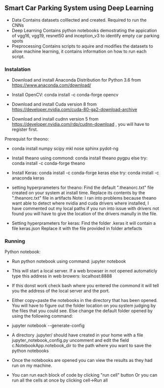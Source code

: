 ## Smart Car Parking System using Deep Learning

* Data
Contains datasets colllected and created. Required to run the CNNs
* Deep Learning
Contains python notebooks demostrating the appication of vgg16, vgg19, resnet50 and inception_v3 to identify empty car parking spots
* Preprocessing
Contains scripts to aquire and modifies the datasets to allow machine learning, it contains information on how to run each script.

### Instalation ###



* Download and install Anaconda Distribution for Python 3.6 from https://www.anaconda.com/download/

* Install OpenCV: conda install -c conda-forge opencv

* Download and install Cuda version 8 from https://developer.nvidia.com/cuda-80-ga2-download-archive
* Download and install cudnn version 5 from https://developer.nvidia.com/rdp/cudnn-download ,  you will have to register first.

Prerequist for theono:

* conda install numpy scipy mkl nose sphinx pydot-ng

* Install theano using commond: conda install theano pygpu
else try: conda install -c conda-forge theano 

* Install Keras: conda install -c conda-forge keras
else try: conda install -c anaconda keras

* setting hyperprameters for theano: Find the default ".theanorc.txt" file created on your system at install time. Replace its contents by the ".theanorc.txt" file in artifacts
Note: I ran into problems because theano want able to detect where nvidia and cuda drivers where installed, I have commented out my local paths if you run into issue with drivers not found you will have to give the location of the drivers manully in the file.

* Setting hyperprameters for keras: Find the folder .keras it will contain a file keras.json Replace it with the file provided in folder artefacts

### Running ###

Python notebook:

* Run python notebook using command: jupyter notebook
* This will start a local server. If a web browser in not opened automaticly type this address in web browers: localhost:8888
* If this donst work check bash where you entered the commond it will tell you the address of the local server and the port.

* Either copy+paste the notebooks in the directory that has been opened. You will have to figure out the folder location on you system judging by the files that you could see.
Else change the default folder opened by using the following command:
* jupyter notebook --generate-config
* A directory .jupyter/ should have created in your home with a file jupyter_notebook_config.py
uncomment and edit the field c.NotebookApp.notebook_dir to the path where you want to save the python notebooks

* Once the notebooks are opened you can view the results as they had run on my machine.
* You can run each block of code by clicking "run cell" button Or you can run all the cells at once by clicking cell->Run all

